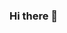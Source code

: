 ### Hi there 👋

<!--
**raveencaldera/raveencaldera** is a ✨ _special_ ✨ repository because its `README.md` (this file) appears on your GitHub profile.

Here are some ideas to get you started:

- 💼 I'm a freelancer and student
- 🔭 I’m currently working on my interest of Software Engineering
- 🌱 I’m currently learning Machine learning
- 👯 I’m looking to collaborate with open source projects
- 💬 Ask me about ...
- 📫 How to contact me - You can Email me at raveencaldera@gmail.com

